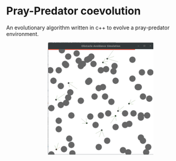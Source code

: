 # Pray-Predator coevolution

An evolutionary algorithm written in c++ to evolve a pray-predator environment.


<p align="center">
<img src="https://github.com/Brenocq/EvolutiveSystemOpenGL-ObstacleAvoidance/blob/master/img/gifReleasev1.0.gif?raw=true" height="300">
</p>
